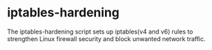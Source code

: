 # iptables-hardening
The iptables-hardening script sets up iptables(v4 and v6) rules to strengthen Linux firewall security and block unwanted network traffic.
